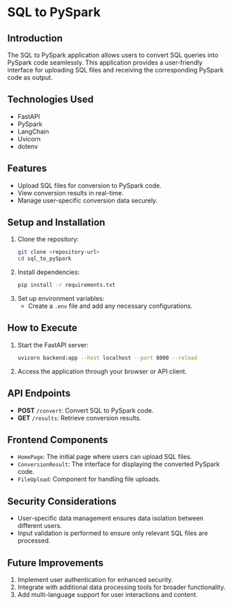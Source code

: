 # SQL to PySpark

## Introduction
The SQL to PySpark application allows users to convert SQL queries into PySpark code seamlessly. This application provides a user-friendly interface for uploading SQL files and receiving the corresponding PySpark code as output.

## Technologies Used
- FastAPI
- PySpark
- LangChain
- Uvicorn
- dotenv

## Features
- Upload SQL files for conversion to PySpark code.
- View conversion results in real-time.
- Manage user-specific conversion data securely.

## Setup and Installation
1. Clone the repository:
   ```bash
   git clone <repository-url>
   cd sql_to_pySpark
   ```
2. Install dependencies:
   ```bash
   pip install -r requirements.txt
   ```
3. Set up environment variables:
   - Create a `.env` file and add any necessary configurations.

## How to Execute
1. Start the FastAPI server:
   ```bash
   uvicorn backend:app --host localhost --port 8000 --reload
   ```
2. Access the application through your browser or API client.

## API Endpoints
- **POST** `/convert`: Convert SQL to PySpark code.
- **GET** `/results`: Retrieve conversion results.

## Frontend Components
- `HomePage`: The initial page where users can upload SQL files.
- `ConversionResult`: The interface for displaying the converted PySpark code.
- `FileUpload`: Component for handling file uploads.

## Security Considerations
- User-specific data management ensures data isolation between different users.
- Input validation is performed to ensure only relevant SQL files are processed.

## Future Improvements
1. Implement user authentication for enhanced security.
2. Integrate with additional data processing tools for broader functionality.
3. Add multi-language support for user interactions and content.
